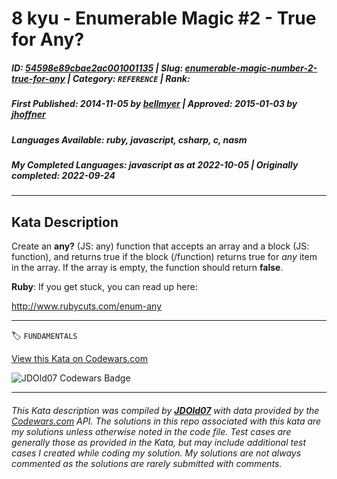 # 8 kyu - Enumerable Magic #2 - True for Any?

##### **ID**: [54598e89cbae2ac001001135](https://www.codewars.com/kata/54598e89cbae2ac001001135) | **Slug**: [enumerable-magic-number-2-true-for-any](https://www.codewars.com/kata/54598e89cbae2ac001001135) | **Category**: `REFERENCE` | **Rank**: <span style="color:white">8 kyu</span>

##### **First Published**: 2014-11-05 ***by*** [bellmyer](https://www.codewars.com/users/bellmyer) | **Approved**: 2015-01-03 ***by*** [jhoffner](https://www.codewars.com/users/jhoffner)

##### **Languages Available**: ruby, javascript, csharp, c, nasm

##### **My Completed Languages**: javascript ***as at*** 2022-10-05 | **Originally completed**: 2022-09-24

---

## Kata Description


Create an **any?** (JS: any) function that accepts an array and a block (JS: function), and returns true if the block (/function) returns true for *any* item in the array. If the array is empty, the function should return **false**.



**Ruby**: If you get stuck, you can read up here:



http://www.rubycuts.com/enum-any

---


🏷 `FUNDAMENTALS`


[View this Kata on Codewars.com](https://www.codewars.com/kata/54598e89cbae2ac001001135)

![](https://www.codewars.com/users/jdold07/badges/large "JDOld07 Codewars Badge")

---

###### *This Kata description was compiled by [**JDOld07**](https://tpstech.dev) with data provided by the [Codewars.com](https://www.codewars.com) API.  The solutions in this repo associated with this kata are my solutions unless otherwise noted in the code file.  Test cases are generally those as provided in the Kata, but may include additional test cases I created while coding my solution.  My solutions are not always commented as the solutions are rarely submitted with comments.*
